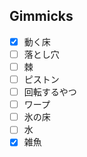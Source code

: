 ## Gimmicks

- [x] 動く床
- [ ] 落とし穴
- [ ] 棘
- [ ] ピストン
- [ ] 回転するやつ
- [ ] ワープ
- [ ] 氷の床
- [ ] 水
- [x] 雑魚